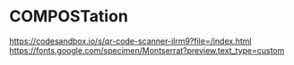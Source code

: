 # COMPOSTation

https://codesandbox.io/s/qr-code-scanner-ilrm9?file=/index.html
https://fonts.google.com/specimen/Montserrat?preview.text_type=custom
